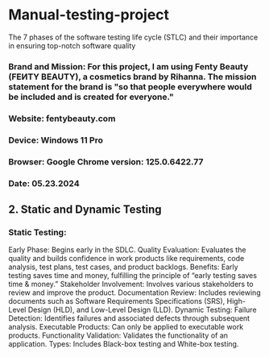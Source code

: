 # Manual-testing-project
The 7 phases of the software testing life cycle (STLC) and their importance in ensuring top-notch software quality
### Brand and Mission: For this project, I am using Fenty Beauty (FEИTY BEAUTY), a cosmetics brand by Rihanna. The mission statement for the brand is "so that people everywhere would be included and is created for everyone."
### Website: fentybeauty.com
### Device: Windows 11 Pro
### Browser: Google Chrome version: 125.0.6422.77
### Date: 05.23.2024
## 2. Static and Dynamic Testing
### Static Testing: 
Early Phase: Begins early in the SDLC.
Quality Evaluation: Evaluates the quality and builds confidence in work products like requirements, code analysis, test plans, test cases, and product backlogs.
Benefits: Early testing saves time and money, fulfilling the principle of “early testing saves time & money.”
Stakeholder Involvement: Involves various stakeholders to review and improve the product.
Documentation Review: Includes reviewing documents such as Software Requirements Specifications (SRS), High-Level Design (HLD), and Low-Level Design (LLD).
Dynamic Testing:
Failure Detection: Identifies failures and associated defects through subsequent analysis.
Executable Products: Can only be applied to executable work products.
Functionality Validation: Validates the functionality of an application.
Types: Includes Black-box testing and White-box testing.


